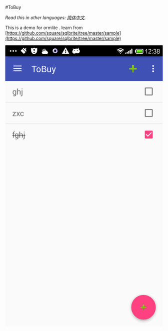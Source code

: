 #ToBuy 

*Read this in other languages: [简体中文](README.zh-cn.md).*

This is a demo for ormlite . learn from [https://github.com/square/sqlbrite/tree/master/sample](https://github.com/square/sqlbrite/tree/master/sample)

![Screen](/raw/images/device-2016-03-02-123852.png)